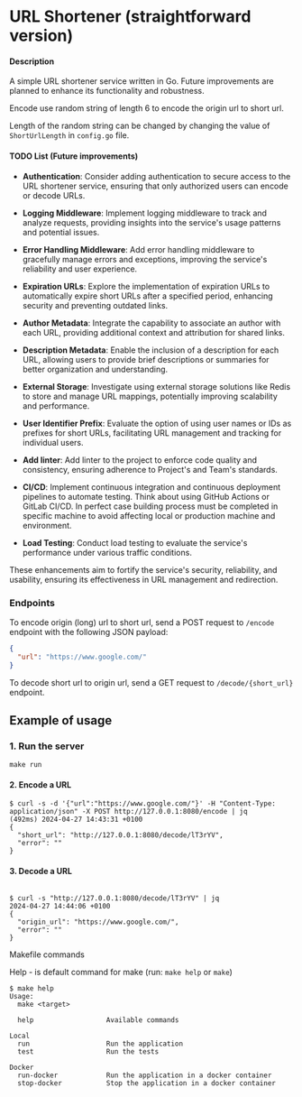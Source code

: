 # URL Shortener (straightforward version)


#### Description

A simple URL shortener service written in Go. Future improvements are planned to enhance its 
functionality and robustness.

Encode use random string of length 6 to encode the origin url to short url.

Length of the random string can be changed by changing the value of `ShortUrlLength` in `config.go` file.


#### TODO List (Future improvements)


- **Authentication**: Consider adding authentication to secure access to the URL shortener service, 
ensuring that only authorized users can encode or decode URLs.

- **Logging Middleware**: Implement logging middleware to track and analyze requests, providing insights 
into the service's usage patterns and potential issues.

- **Error Handling Middleware**: Add error handling middleware to gracefully manage errors and exceptions, 
improving the service's reliability and user experience.

- **Expiration URLs**: Explore the implementation of expiration URLs to automatically expire short URLs after 
a specified period, enhancing security and preventing outdated links.

- **Author Metadata**: Integrate the capability to associate an author with each URL, providing additional 
context and attribution for shared links.

- **Description Metadata**: Enable the inclusion of a description for each URL, allowing users to provide 
brief descriptions or summaries for better organization and understanding.

- **External Storage**: Investigate using external storage solutions like Redis to store and manage URL mappings, 
potentially improving scalability and performance.

- **User Identifier Prefix**: Evaluate the option of using user names or IDs as prefixes for short URLs, 
facilitating URL management and tracking for individual users.

- **Add linter**: Add linter to the project to enforce code quality and consistency, 
ensuring adherence to Project's and Team's standards.

- **CI/CD**: Implement continuous integration and continuous deployment pipelines to automate testing. 
Think about using GitHub Actions or GitLab CI/CD. 
In perfect case building process must be completed in specific machine to avoid affecting local or production machine and environment.

- **Load Testing**: Conduct load testing to evaluate the service's performance under various traffic conditions.

These enhancements aim to fortify the service's security, reliability, and usability, ensuring its 
effectiveness in URL management and redirection.



### Endpoints


To encode origin (long) url to short url, send a POST request to `/encode` endpoint with the following JSON payload:
```json
{
  "url": "https://www.google.com/"
}
```

To decode short url to origin url, send a GET request to `/decode/{short_url}` endpoint.


## Example of usage

### 1. Run the server
```shell
make run
```

#### 2. Encode a URL
```shell
$ curl -s -d '{"url":"https://www.google.com/"}' -H "Content-Type: application/json" -X POST http://127.0.0.1:8080/encode | jq                                              (492ms) 2024-04-27 14:43:31 +0100
{
  "short_url": "http://127.0.0.1:8080/decode/lT3rYV",
  "error": ""
}
```

#### 3. Decode a URL
```shell

$ curl -s "http://127.0.0.1:8080/decode/lT3rYV" | jq                                                                                                                                2024-04-27 14:44:06 +0100
{
  "origin_url": "https://www.google.com/",
  "error": ""
}
```


Makefile commands

Help - is default command for make (run: `make help` or `make`)
```shell
$ make help
Usage:
  make <target>

  help                  Available commands

Local
  run                   Run the application
  test                  Run the tests

Docker
  run-docker            Run the application in a docker container
  stop-docker           Stop the application in a docker container

```
